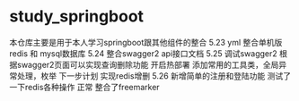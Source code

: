 # study_springboot
本仓库主要是用于本人学习springboot跟其他组件的整合
5.23  yml 整合单机版redis 和 mysql数据库
5.24   整合swagger2 api接口文档
5.25   调试swagger2 根据swagger2页面可以实现查询删除功能 开启热部署 
        添加常用的工具类，全局异常处理，枚举
        下一步计划 实现redis增删
5.26  新增简单的注册和登陆功能
      测试了一下redis各种操作 正常
      整合了freemarker
